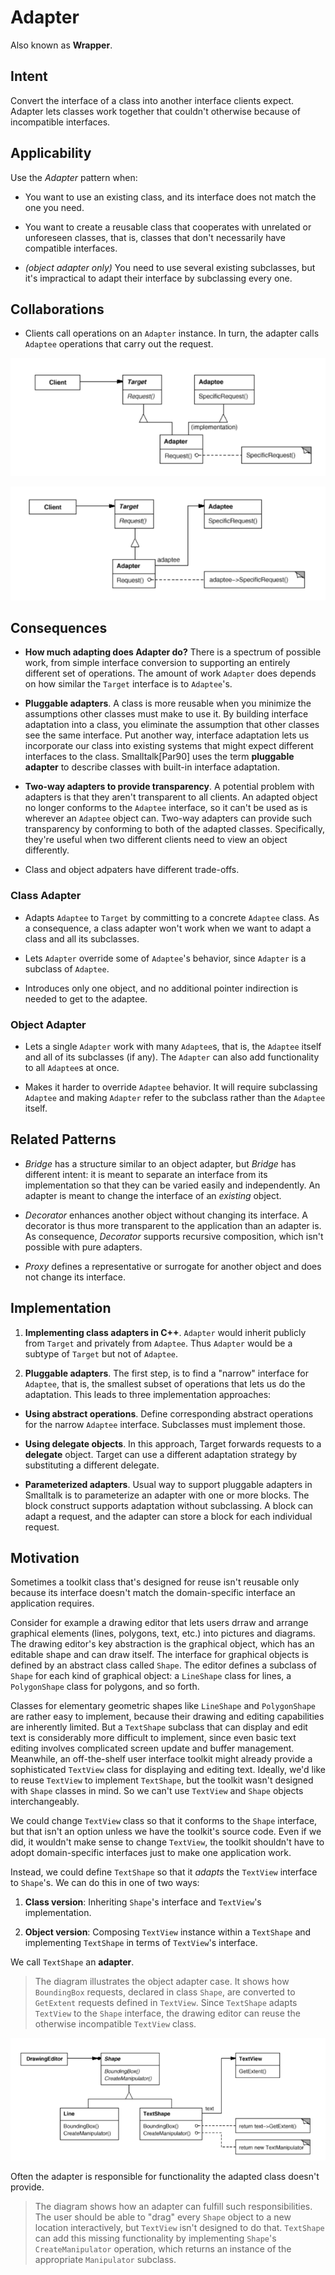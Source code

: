 # Adapter

Also known as __Wrapper__.

## Intent

Convert the interface of a class into another interface clients expect. Adapter lets classes work together that couldn't otherwise because of incompatible interfaces.

## Applicability

Use the _Adapter_ pattern when:

* You want to use an existing class, and its interface does not match the one you need.

* You want to create a reusable class that cooperates with unrelated or unforeseen classes, that is, classes that don't necessarily have compatible interfaces.

* _(object adapter only)_ You need to use several existing subclasses, but it's impractical to adapt their interface by subclassing every one.

## Collaborations

* Clients call operations on an `Adapter` instance. In turn, the adapter calls `Adaptee` operations that carry out the request.

![class adapter](./class-adapter.png)

![object adapter](./object-adapter.png)

## Consequences

* __How much adapting does Adapter do?__ There is a spectrum of possible work, from simple interface conversion to supporting an entirely different set of operations. The amount of work `Adapter` does depends on how similar the `Target` interface is to `Adaptee`'s.

* __Pluggable adapters__. A class is more reusable when you minimize the assumptions other classes must make to use it. By building interface adaptation into a class, you eliminate the assumption that other classes see the same interface. Put another way, interface adaptation lets us incorporate our class into existing systems that might expect different interfaces to the class. Smalltalk\[Par90\] uses the term __pluggable adapter__ to describe classes with built-in interface adaptation.

* __Two-way adapters to provide transparency__. A potential problem with adapters is that they aren't transparent to all clients. An adapted object no longer conforms to the `Adaptee` interface, so it can't be used as is wherever an `Adaptee` object can. Two-way adapters can provide such transparency by conforming to both of the adapted classes. Specifically, they're useful when two different clients need to view an object differently.

* Class and object adpaters have different trade-offs.

### Class Adapter

* Adapts `Adaptee` to `Target` by committing to a concrete `Adaptee` class. As a consequence, a class adapter won't work when we want to adapt a class and all its subclasses.

* Lets `Adapter` override some of `Adaptee`'s behavior, since `Adapter` is a subclass of `Adaptee`.

* Introduces only one object, and no additional pointer indirection is needed to get to the adaptee.

### Object Adapter

* Lets a single `Adapter` work with many `Adaptee`s, that is, the `Adaptee` itself and all of its subclasses (if any). The `Adapter` can also add functionality to all `Adaptee`s at once.

* Makes it harder to override `Adaptee` behavior. It will require subclassing `Adaptee` and making `Adapter` refer to the subclass rather than the `Adaptee` itself.

## Related Patterns

* _Bridge_ has a structure similar to an object adapter, but _Bridge_ has different intent: it is meant to separate an interface from its implementation so that they can be varied easily and independently. An adapter is meant to change the interface of an _existing_ object.

* _Decorator_ enhances another object without changing its interface. A decorator is thus more transparent to the application than an adapter is. As consequence, _Decorator_ supports recursive composition, which isn't possible with pure adapters.

* _Proxy_ defines a representative or surrogate for another object and does not change its interface.

## Implementation

1. __Implementing class adapters in C++__. `Adapter` would inherit publicly from `Target` and privately from `Adaptee`. Thus `Adapter` would be a subtype of `Target` but not of `Adaptee`.

2. __Pluggable adapters__. The first step, is to find a "narrow" interface for `Adaptee`, that is, the smallest subset of operations that lets us do the adaptation. This leads to three implementation approaches:

  * __Using abstract operations__. Define corresponding abstract operations for the narrow `Adaptee` interface. Subclasses must implement those.

  * __Using delegate objects__. In this approach, Target forwards requests to a __delegate__ object. Target can use a different adaptation strategy by substituting a different delegate.

  * __Parameterized adapters__. Usual way to support pluggable adapters in Smalltalk is to parameterize an adapter with one or more blocks. The block construct supports adaptation without subclassing. A block can adapt a request, and the adapter can store a block for each individual request.

## Motivation

Sometimes a toolkit class that's designed for reuse isn't reusable only because its interface doesn't match the domain-specific interface an application requires.

Consider for example a drawing editor that lets users drraw and arrange graphical elements (lines, polygons, text, etc.) into pictures and diagrams. The drawing editor's key abstraction is the graphical object, which has an editable shape and can draw itself. The interface for graphical objects is defined by an abstract class called `Shape`. The editor defines a subclass of `Shape` for each kind of graphical object: a `LineShape` class for lines, a `PolygonShape` class for polygons, and so forth.

Classes for elementary geometric shapes like `LineShape` and `PolygonShape` are rather easy to implement, because their drawing and editing capabilities are inherently limited. But a `TextShape` subclass that can display and edit text is considerably more difficult to implement, since even basic text editing involves complicated screen update and buffer management. Meanwhile, an off-the-shelf user interface toolkit might already provide a sophisticated `TextView` class for displaying and editing text. Ideally, we'd like to reuse `TextView` to implement `TextShape`, but the toolkit wasn't designed with `Shape` classes in mind. So we can't use `TextView` and `Shape` objects interchangeably.

We could change `TextView` class so that it conforms to the `Shape` interface, but that isn't an option unless we have the toolkit's source code. Even if we did, it wouldn't make sense to change `TextView`, the toolkit shouldn't have to adopt domain-specific interfaces just to make one application work.

Instead, we could define `TextShape` so that it _adapts_ the `TextView` interface to `Shape`'s. We can do this in one of two ways:

1. __Class version__: Inheriting `Shape`'s interface and `TextView`'s implementation.

2. __Object version__: Composing `TextView` instance within a `TextShape`  and implementing `TextShape` in terms of `TextView`'s interface.

We call `TextShape` an __adapter__.

> The diagram illustrates the object adapter case. It shows how `BoundingBox` requests, declared in class `Shape`, are converted to `GetExtent` requests defined in `TextView`. Since `TextShape` adapts `TextView` to the `Shape` interface, the drawing editor can reuse the otherwise incompatible `TextView` class.

![adapter](./adapter.png)

Often the adapter is responsible for functionality the adapted class doesn't provide.

> The diagram shows how an adapter can fulfill such responsibilities. The user should be able to "drag" every `Shape` object to a new location interactively, but `TextView` isn't designed to do that. `TextShape` can add this missing functionality by implementing `Shape`'s `CreateManipulator` operation, which returns an instance of the appropriate `Manipulator` subclass.
